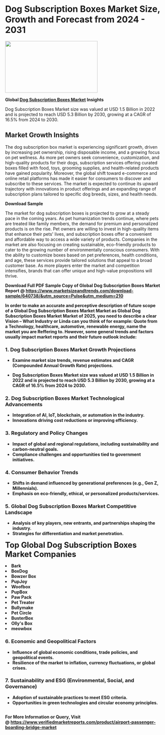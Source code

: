 <H1>Dog Subscription Boxes Market Size, Growth and Forecast from 2024 - 2031</H1><img class="aligncenter size-medium wp-image-584254" src="https://thirdeyenews.in/wp-content/uploads/2024/09/Global-Market-Research-300x168.jpeg" alt="" width="300" height="168" /><p><strong>Global&nbsp;<a href="https://www.marketsizeandtrends.com/download-sample/640738/&amp;utm_source=Pulse&amp;utm_medium=210">Dog Subscription Boxes Market</a> Insights</strong></p><p>Dog Subscription Boxes Market size was valued at USD 1.5 Billion in 2022 and is projected to reach USD 5.3 Billion by 2030, growing at a CAGR of 16.5% from 2024 to 2030.</p><p><h2>Market Growth Insights</h2> <p>The dog subscription box market is experiencing significant growth, driven by increasing pet ownership, rising disposable income, and a growing focus on pet wellness. As more pet owners seek convenience, customization, and high-quality products for their dogs, subscription services offering curated boxes filled with food, toys, grooming supplies, and health-related products have gained popularity. Moreover, the global shift toward e-commerce and online retail platforms has made it easier for consumers to discover and subscribe to these services. The market is expected to continue its upward trajectory with innovations in product offerings and an expanding range of subscription plans tailored to specific dog breeds, sizes, and health needs.</p> <p><strong>Download Sample</strong></p> <p>The market for dog subscription boxes is projected to grow at a steady pace in the coming years. As pet humanization trends continue, where pets are treated like family members, the demand for premium and personalized products is on the rise. Pet owners are willing to invest in high-quality items that enhance their pets' lives, and subscription boxes offer a convenient and affordable way to access a wide variety of products. Companies in the market are also focusing on creating sustainable, eco-friendly products to cater to the growing number of environmentally conscious consumers. With the ability to customize boxes based on pet preferences, health conditions, and age, these services provide tailored solutions that appeal to a broad customer base. As more players enter the market and competition intensifies, brands that can offer unique and high-value propositions will thrive. <p><strong></p><p><span class=""><strong>Download Full PDF Sample Copy of Global Dog Subscription Boxes Market Report</strong> @ <a href="https://www.marketsizeandtrends.com/download-sample/640738/&amp;utm_source=Pulse&amp;utm_medium=210" target="_blank">https://www.marketsizeandtrends.com/download-sample/640738/&amp;utm_source=Pulse&amp;utm_medium=210</a></span></p><p>In order to make an accurate and perceptive description of future scope of a Global&nbsp;Dog Subscription Boxes Market Market as Global&nbsp;Dog Subscription Boxes Market Market of 2025, you need to describe a clear Vision &ndash; What Industry or Linda can you think of for example: Quote from a Technology, healthcare, automotive, renewable energy, name the market you are Reffering to. However, some general trends and factors usually impact market reports and their future outlook include:</p><h3>1.&nbsp;<strong>Dog Subscription Boxes Market Growth Projections</strong></h3><ul><li>Examine market size trends, revenue estimates and CAGR (Compounded Annual Growth Rate) projections.</li><li><p>Dog Subscription Boxes Market size was valued at USD 1.5 Billion in 2022 and is projected to reach USD 5.3 Billion by 2030, growing at a CAGR of 16.5% from 2024 to 2030.</p></li></ul><h3>2.&nbsp;<strong>Dog Subscription Boxes Market Technological Advancements</strong></h3><ul><li>Integration of AI, IoT, blockchain, or automation in the industry.</li><li>Innovations driving cost reductions or improving efficiency.</li></ul><h3>3.&nbsp;<strong>Regulatory and Policy Changes</strong></h3><ul><li>Impact of global and regional regulations, including sustainability and carbon-neutral goals.</li><li>Compliance challenges and opportunities tied to government initiatives.</li></ul><h3>4.&nbsp;<strong>Consumer Behavior Trends</strong></h3><ul><li>Shifts in demand influenced by generational preferences (e.g., Gen Z, Millennials).</li><li>Emphasis on eco-friendly, ethical, or personalized products/services.</li></ul><h3>5.&nbsp;<strong>Global Dog Subscription Boxes Market Competitive Landscape</strong></h3><ul><li>Analysis of key players, new entrants, and partnerships shaping the industry.</li><li>Strategies for differentiation and market penetration.</li></ul><p data-pm-slice="1 1 []"><span style="color: inherit; font-family: inherit; font-size: 25px;">Top Global Dog Subscription Boxes Market Companies</span></p><div class="" data-test-id=""><p><li>Bark</li><li> BoxDog</li><li> Bowzer Box</li><li> PupJoy</li><li> Woofbox</li><li> PupBox</li><li> Paw Pack</li><li> Pet Treater</li><li> Bullymake</li><li> Pet Circle</li><li> BusterBox</li><li> Olly's Box</li><li> meowbox</li></p></div><h3>6.&nbsp;<strong>Economic and Geopolitical Factors</strong></h3><ul><li>Influence of global economic conditions, trade policies, and geopolitical events.</li><li>Resilience of the market to inflation, currency fluctuations, or global crises.</li></ul><h3>7.&nbsp;<strong>Sustainability and ESG (Environmental, Social, and Governance)</strong></h3><ul><li>Adoption of sustainable practices to meet ESG criteria.</li><li>Opportunities in green technologies and circular economy principles.</li></ul><h2><strong style="font-size: 14px;">For More Information or Query, Visit @&nbsp;</strong><a style="background-color: #ffffff; font-size: 14px;" href="https://www.marketsizeandtrends.com/report/dog-subscription-boxes-market/" target="_blank">https://www.verifiedmarketreports.com/product/airport-passenger-boarding-bridge-market</a></h2>
